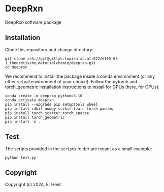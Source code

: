 # DeepRxn

DeepRxn software package

## Installation

Clone this repository and change directory:
```
git clone ssh://git@gitlab.tuwien.ac.at:822/e165-03-1_theoretische_materialchemie/deeprxn.git
cd deeprxn
```
We recommend to install the package inside a conda environment (or any other virtual environment of your choice). Follow the pytorch and torch_geometric installation instructions to install for GPUs (here, for CPUs):

```
conda create -n deeprxn python=3.10
conda activate deeprxn
pip install --upgrade pip setuptools wheel
pip install rdkit numpy scikit-learn torch pandas
pip install torch_scatter torch_sparse
pip install torch_geometric
pip install -e .

```

## Test

The scripts provided in the `scripts` folder are meant as a small example:
```
python test.py
```

## Copyright

Copyright (c) 2024, E. Heid
